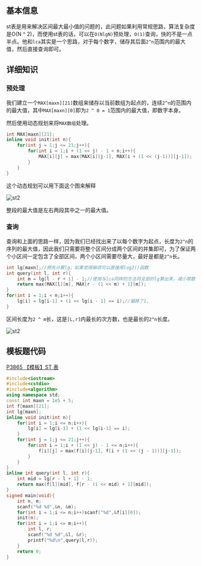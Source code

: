 ## 基本信息

st表是用来解决区间最大最小值的问题的，此问题如果利用常规思路，算法复杂度是O(N ^ 2)，而使用st表的话，可以在`O(NlgN)`预处理，`O(1)`查询，快的不是一点半点。他和`lca`其实是一个思路，对于每个数字，储存其后面`2^n`范围内的最大值，然后直接查询即可。

## 详细知识

### 预处理

我们建立一个`MAX[maxn][21]`数组来储存以当前数组为起点的，连续`2^n`的范围内的最大值，其中`MAX[maxn][0]`即为`2 ^ 0 = 1`范围内的最大值，即数字本身。

然后使用动态规划来将`MAX数组`处理。

```c++
int MAX[maxn][21];
inline void init(int n){
	for(int j = 1;j <= 21;j++){
		for(int i = 1;i + (1 << j) - 1 < n;i++){
			MAX[i][j] = max(MAX[i][j-1], MAX[i + (1 << (j-1))][j-1]);
		}
	}
}
```

这个动态规划可以用下面这个图来解释

![st2](https://cdn.jsdelivr.net/gh/Crotes/jsd/image/st/st1.png)

整段的最大值是左右两段其中之一的最大值。

### 查询

查询和上面的思路一样，因为我们已经找出来了以每个数字为起点，长度为`2^n`的序列的最大值，因此我们只需要将整个区间分成两个区间的并集即可，为了保证两个小区间一定包含了全部区间，两个小区间需要尽量大，最好是都是`2^n`长。

```c++
int lg[maxn];//预先计算lg，如果觉得麻烦可以直接用log2()函数
int query(int l, int r){
	int m = lg[l - r + 1] - 1;//使用与lca同样的方法将全部的lg算出来，减小常数，注意有偏移要减回来
	return max(MAX[l][m], MAX[r - (1 << m) + 1][m]);
}
for(int i = 1;i < n;i++){
    lg[i] = lg[i-1] + (1 << lg[i - 1] == i);//偏移了1，
}
```

区间长度为`2 ^ m`长，这是`[L,r]`内最长的次方数，也是最长的`2^n`长度。

![st2](https://cdn.jsdelivr.net/gh/Crotes/jsd/image/st/st2.png)

## 模板题代码

[P3865 【模板】ST 表](https://www.luogu.com.cn/problem/P3865)

```c++
#include<iostream>
#include<cstdio>
#include<algorithm>
using namespace std;
const int maxn = 1e5 + 5;
int f[maxn][21];
int lg[maxn];
inline void init(int n){
    for(int i = 1;i <= n;i++){
        lg[i] = lg[i-1] + (1 << lg[i-1] == i);
    }
    for(int j = 1;j <= 21;j++){
        for(int i = 1;i + (1 << j) - 1 <= n;i++){
            f[i][j] = max(f[i][j-1], f[i + (1 << (j - 1))][j-1]);
        }
    }
}
inline int query(int l, int r){
    int mid = lg[r - l + 1] - 1;
    return max(f[l][mid], f[r - (1 << mid) + 1][mid]);
}
signed main(void){
    int n, m;
    scanf("%d %d",&n, &m);
    for(int i = 1;i <= n;i++)scanf("%d",&f[i][0]);
    init(n);
    for(int i = 1;i <= m;i++){
        int l, r;
        scanf("%d %d",&l, &r);
        printf("%d\n",query(l,r));
    }
    return 0;
}
```
